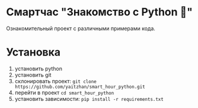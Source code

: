 # Смартчас "Знакомство с Python 🐍"

Ознакомительный проект с различными примерами кода.

# Установка

1. установить python
2. установить git
3. склонировать проект: ```git clone https://github.com/yaitzhan/smart_hour_python.git```
4. перейти в проект ```cd smart_hour_python```
5. установить зависимости: ```pip install -r requirements.txt```
